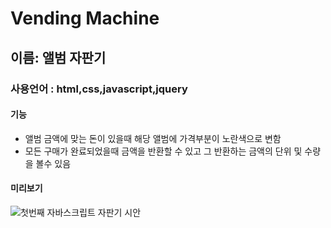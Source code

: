 # Vending Machine


## 이름: 앨범 자판기

### 사용언어 : html,css,javascript,jquery

#### 기능 
- 앨범 금액에 맞는 돈이 있을때 해당 앨범에 가격부분이 노란색으로 변함
- 모든 구매가 완료되었을때 금액을 반환할 수 있고 그 반환하는 금액의 단위 및 수량을 볼수 있음

#### 미리보기
![첫번째 자바스크립트 자판기 시안](https://user-images.githubusercontent.com/114563890/212576512-3b80ff24-8f73-4427-be3b-50fe021ae8a1.png)



